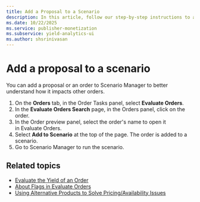 ```yaml
---
title: Add a Proposal to a Scenario
description: In this article, follow our step-by-step instructions to add a proposal or an order on Scenario Manager.
ms.date: 10/22/2025
ms.service: publisher-monetization
ms.subservice: yield-analytics-ui
ms.author: shsrinivasan
---
```


# Add a proposal to a scenario

You can add a proposal or an order to Scenario Manager to better understand how it impacts other orders.

1. On the **Orders** tab, in the Order Tasks panel, select **Evaluate Orders**.
1. In the **Evaluate Orders Search** page, in the Orders panel, click on the order.
1. In the Order preview panel, select the order's name to open it in Evaluate Orders.
1. Select **Add to Scenario** at the top of the page. The order is added to a scenario.
1. Go to Scenario Manager to run the scenario.

## Related topics

- [Evaluate the Yield of an Order](evaluate-the-yield-of-an-order.md)
- [About Flags in Evaluate Orders](about-flags-in-evaluate-orders.md)
- [Using Alternative Products to Solve Pricing/Availability Issues](using-alternative-products-to-solve-pricing-availability-issues.md)  

